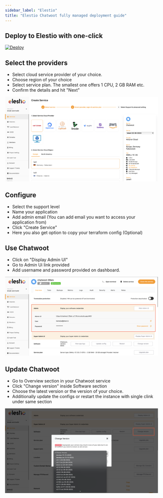 ```yaml
---
sidebar_label: "Elestio"
title: "Elestio Chatwoot fully managed deployment guide"
---
```

## Deploy to Elestio with one-click

 [![Deploy](https://pub-da36157c854648669813f3f76c526c2b.r2.dev/deploy-on-elestio-black.png)](https://elest.io/open-source/chatwoot)

## Select the providers

 - Select cloud service provider of your choice.
 - Choose region of your choice
 - Select service plan. The smallest one offers 1 CPU, 2 GB RAM etc.
 - Confirm the details and hit "Next"

 ![Elestio Setup](./images/elestio.png)

 ## Configure
 - Select the support level
 - Name your application
 - Add admin email (You can add email you want to access your application from)
 - Click "Create Service"
 - Here you also get option to copy your terraform config (Optional)

 ## Use Chatwoot
 - Click on "Display Admin UI"
 - Go to Admin Ui link provided
 - Add username and password provided on dashboard.

 ![Elestio Dashboard](./images/elestio-dash.png)

 ## Update Chatwoot
 - Go to Overview section in your Chatwoot service
 - Click "Change version" inside Software section
 - Choose the latest version or the version of your choice.
 - Additionally update the configs or restart the instance with single clink under same section

![Elestio Change version](./images/elestio-version.png)
